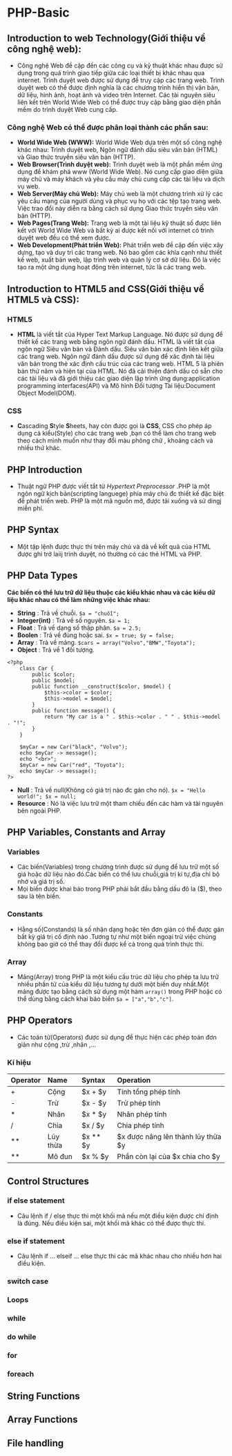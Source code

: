 # PHP-Basic
## Introduction to web Technology(Giới thiệu về công nghệ web):
- Công nghệ Web đề cập đến các công cụ và kỹ thuật khác nhau được sử dụng trong quá trình giao tiếp giữa các loại thiết bị khác nhau qua internet. Trình duyệt web được sử dụng để truy cập các trang web. Trình duyệt web có thể được định nghĩa là các chương trình hiển thị văn bản, dữ liệu, hình ảnh, hoạt ảnh và video trên Internet. Các tài nguyên siêu liên kết trên World Wide Web có thể được truy cập bằng giao diện phần mềm do trình duyệt Web cung cấp.
### Công nghệ Web có thể được phân loại thành các phần sau:
- **World Wide Web (WWW):** World Wide Web dựa trên một số công nghệ khác nhau: Trình duyệt web, Ngôn ngữ đánh dấu siêu văn bản (HTML) và Giao thức truyền siêu văn bản (HTTP).
- **Web Browser(Trình duyệt web):** Trình duyệt web là một phần mềm ứng dụng để khám phá www (World Wide Web). Nó cung cấp giao diện giữa máy chủ và máy khách và yêu cầu máy chủ cung cấp các tài liệu và dịch vụ web.
- **Web Server(Máy chủ Web):** Máy chủ web là một chương trình xử lý các yêu cầu mạng của người dùng và phục vụ họ với các tệp tạo trang web. Việc trao đổi này diễn ra bằng cách sử dụng Giao thức truyền siêu văn bản (HTTP).
- **Web Pages(Trang Web):** Trang web là một tài liệu kỹ thuật số được liên kết với World Wide Web và bất kỳ ai được kết nối với internet có trình duyệt web đều có thể xem được.
- **Web Development(Phát triển Web):** Phát triển web đề cập đến việc xây dựng, tạo và duy trì các trang web. Nó bao gồm các khía cạnh như thiết kế web, xuất bản web, lập trình web và quản lý cơ sở dữ liệu. Đó là việc tạo ra một ứng dụng hoạt động trên internet, tức là các trang web.
## Introduction to HTML5 and CSS(Giới thiệu về HTML5 và CSS):
### HTML5
- **HTML** là viết tắt của Hyper Text Markup Language. Nó được sử dụng để thiết kế các trang web bằng ngôn ngữ đánh dấu. HTML là viết tắt của ngôn ngữ Siêu văn bản và Đánh dấu. Siêu văn bản xác định liên kết giữa các trang web. Ngôn ngữ đánh dấu được sử dụng để xác định tài liệu văn bản trong thẻ xác định cấu trúc của các trang web. HTML 5 là phiên bản thứ năm và hiện tại của HTML. Nó đã cải thiện đánh dấu có sẵn cho các tài liệu và đã giới thiệu các giao diện lập trình ứng dụng:application programming interfaces(API) và Mô hình Đối tượng Tài liệu:Document Object Model(DOM).
### CSS
- **C**ascading **S**tyle **S**heets, hay còn được gọi là **CSS**, CSS cho phép áp dụng cả kiểu(Style) cho các trang web ,bạn có thể làm cho trang web theo cách mình muốn như thay đổi màu phông chữ , khoảng cách và nhiều thứ khác.
## PHP Introduction
- Thuật ngữ PHP được viết tắt từ _Hypertext Preprocessor_ .PHP là một ngôn ngữ kịch bản(scripting languege) phía máy chủ đc thiết kế đặc biệt để phát triển web. PHP là một mã nguồn mở, được tải xuống và sử dingj miễn phí.
## PHP Syntax
- Một tập lệnh được thực thi trên máy chủ và dả về kết quả của HTML được ghi trở laiij trình duyệt, nó thường có các thẻ HTML và PHP.
## PHP Data Types
**Các biến có thể lưu trữ dữ liệu thuộc các kiểu khác nhau và các kiểu dữ liệu khác nhau có thể làm những việc khác nhau:**
- **String** : Trả về chuỗi.
`
    $a = "chuỗi";
`
- **Integer(int)** : Trả về số nguyên.
`
    $a = 1;
`
- **Float** : Trả về dạng số thập phân.
`
    $a = 2.5;
`
- **Boolen** : Trả về đúng hoặc sai.
`
  $x = true;
  $y = false;
`
- **Array** : Trả về mảng.
`
  $cars = array("Volvo","BMW","Toyota");
`
- **Object** : Trả về 1 đối tượng.
```
<?php
    class Car {
        public $color;
        public $model;
        public function __construct($color, $model) {
            $this->color = $color;
            $this->model = $model;
        }
        public function message() {
            return "My car is a " . $this->color . " " . $this->model . "!";
        }
    }

    $myCar = new Car("black", "Volvo");
    echo $myCar -> message();
    echo "<br>";
    $myCar = new Car("red", "Toyota");
    echo $myCar -> message();
?>
```
- **Null** : Trả về null(Không có giá trị nào đc gán cho nó).
`
  $x = "Hello world!";
  $x = null;
`
- **Resource** : Nó là việc lưu trữ một tham chiếu đến các hàm và tài nguyên bên ngoài PHP.
## PHP Variables, Constants and Array  
### Variables
- Các biến(Variables) trong chương trình được sử dụng để lưu trữ một số giá hoặc dữ liệu nào đó.Các biến có thể lưu chuỗi,giá trị kí tự,địa chỉ bộ nhớ và giá trị số.
- Mọi biến được khai báo trong PHP phải bắt đầu bằng dấu đô la ($), theo sau là tên biến.
### Constants
- Hằng số(Constands) là số nhận dạng hoặc tên đơn giản có thể được gán bất kỳ giá trị cố định nào .Tương tự như một biến ngoại trừ việc chúng không bao giờ có thể thay đổi được kể cả trong quá trình thực thi.
### Array
- Mảng(Array) trong PHP là một kiểu cấu trúc dữ liệu cho phép ta lưu trữ nhiều phần tử của kiểu dữ liệu tương tự dưới một biến duy nhất.Một mảng được tạo bằng cách sử dụng một hàm `array()` trong PHP hoặc có thể dùng bằng cách khai báo biến `$a = ["a","b","c"]`.
## PHP Operators
- Các toán tử(Operators) được sử dụng để thực hiện các phép toán đơn giản như cộng ,trừ ,nhân ,...
### Kí hiệu
| Operator | Name        | Syntax      | Operation                           |
|:---------|:------------|:------------|:------------------------------------|
| +        | Cộng        | $x + $y     | Tính tổng phép tính                 |
| -        | Trừ         | $x - $y     | Trừ phép tính                       |
| *        | Nhân        | $x * $y     | Nhân phép tính                      |
| /        | Chia        | $x / $y     | Chia phép tính                      |
|**        | Lũy thừa    | $x ** $y    | $x được nâng lên thành lũy thừa $y  |
|**        | Mô đun      | $x % $y     | Phần còn lại của $x chia cho $y     |
## Control Structures
### if else statement
- Câu lệnh if / else thực thi một khối mã nếu một điều kiện được chỉ định là đúng. Nếu điều kiện sai, một khối mã khác có thể được thực thi.
### else if statement  
- Câu lệnh if ... elseif ... else thực thi các mã khác nhau cho nhiều hơn hai điều kiện.
### switch case         
### Loops
### while
### do while       
### for
### foreach
## String Functions   
## Array Functions
## File handling